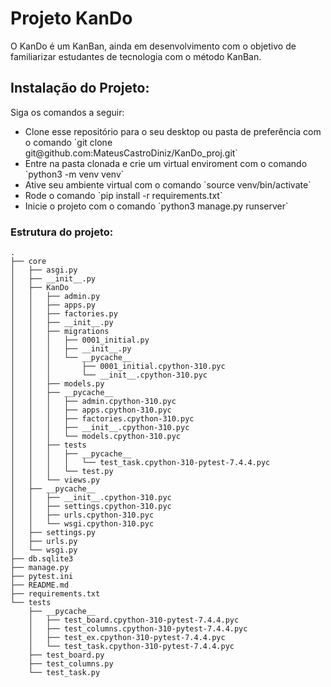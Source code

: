 # Projeto KanDo
O KanDo é um KanBan, ainda em desenvolvimento com o objetivo de familiarizar estudantes de tecnologia com o método KanBan.

## Instalação do Projeto:
Siga os comandos a seguir:

<ul>
    <li>Clone esse repositório para o seu desktop ou pasta de preferência com o comando `git clone git@github.com:MateusCastroDiniz/KanDo_proj.git` </li>
    <li>Entre na pasta clonada e crie um virtual enviroment com o comando `python3 -m venv venv`</li>
    <li>Ative seu ambiente virtual com o comando `source venv/bin/activate`</li>
    <li>Rode o comando `pip install -r requirements.txt`</li>
    <li>Inicie o projeto com o comando `python3 manage.py runserver`</li>
</ul>

### Estrutura do projeto:
```commandline
.
├── core
│   ├── asgi.py
│   ├── __init__.py
│   ├── KanDo
│   │   ├── admin.py
│   │   ├── apps.py
│   │   ├── factories.py
│   │   ├── __init__.py
│   │   ├── migrations
│   │   │   ├── 0001_initial.py
│   │   │   ├── __init__.py
│   │   │   └── __pycache__
│   │   │       ├── 0001_initial.cpython-310.pyc
│   │   │       └── __init__.cpython-310.pyc
│   │   ├── models.py
│   │   ├── __pycache__
│   │   │   ├── admin.cpython-310.pyc
│   │   │   ├── apps.cpython-310.pyc
│   │   │   ├── factories.cpython-310.pyc
│   │   │   ├── __init__.cpython-310.pyc
│   │   │   └── models.cpython-310.pyc
│   │   ├── tests
│   │   │   ├── __pycache__
│   │   │   │   └── test_task.cpython-310-pytest-7.4.4.pyc
│   │   │   └── test.py
│   │   └── views.py
│   ├── __pycache__
│   │   ├── __init__.cpython-310.pyc
│   │   ├── settings.cpython-310.pyc
│   │   ├── urls.cpython-310.pyc
│   │   └── wsgi.cpython-310.pyc
│   ├── settings.py
│   ├── urls.py
│   └── wsgi.py
├── db.sqlite3
├── manage.py
├── pytest.ini
├── README.md
├── requirements.txt
└── tests
    ├── __pycache__
    │   ├── test_board.cpython-310-pytest-7.4.4.pyc
    │   ├── test_columns.cpython-310-pytest-7.4.4.pyc
    │   ├── test_ex.cpython-310-pytest-7.4.4.pyc
    │   └── test_task.cpython-310-pytest-7.4.4.pyc
    ├── test_board.py
    ├── test_columns.py
    └── test_task.py

```